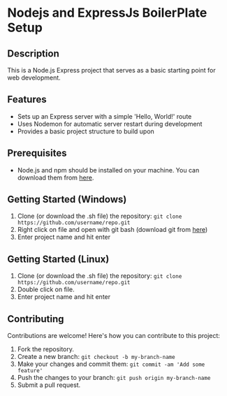 # Nodejs and ExpressJs BoilerPlate Setup

## Description
This is a Node.js Express project that serves as a basic starting point for web development.

## Features
- Sets up an Express server with a simple 'Hello, World!' route
- Uses Nodemon for automatic server restart during development
- Provides a basic project structure to build upon

## Prerequisites
- Node.js and npm should be installed on your machine. You can download them from [here](https://nodejs.org).

## Getting Started (Windows)
1. Clone (or download the .sh file) the repository: `git clone https://github.com/username/repo.git`
2. Right click on file and open with git bash (download git from [here](https://))
3. Enter project name and hit enter

## Getting Started (Linux)
1. Clone (or download the .sh file) the repository: `git clone https://github.com/username/repo.git`
2. Double click on file.
3. Enter project name and hit enter

## Contributing
Contributions are welcome! Here's how you can contribute to this project:
1. Fork the repository.
2. Create a new branch: `git checkout -b my-branch-name`
3. Make your changes and commit them: `git commit -am 'Add some feature'`
4. Push the changes to your branch: `git push origin my-branch-name`
5. Submit a pull request.
